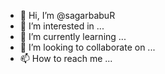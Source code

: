 - 👋 Hi, I’m @sagarbabuR
- 👀 I’m interested in ...
- 🌱 I’m currently learning ...
- 💞️ I’m looking to collaborate on ...
- 📫 How to reach me ...

<!---
sagarbabuR/sagarbabuR is a ✨ special ✨ repository because its `README.md` (this file) appears on your GitHub profile.
You can click the Preview link to take a look at your changes.
--->
